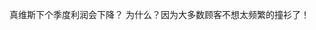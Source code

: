 <!---
markmeta_author: wongoo
markmeta_date: 2012-07-17 09:35:13+00:00
excerpt: 冷笑话——真维斯下个季度利润将下降
slug: joke-why-sale-will-decline
markmeta_title: 冷笑话——真维斯下个季度利润将下降
wordpress_id: 308
markmeta_categories: Inspiration
markmeta_tags: 利润,真维斯
-->

真维斯下个季度利润会下降？ 为什么？因为大多数顾客不想太频繁的撞衫了！
